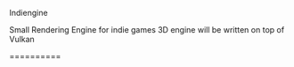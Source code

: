 Indiengine

Small Rendering Engine for indie games
3D engine will be written on top of Vulkan

==========
